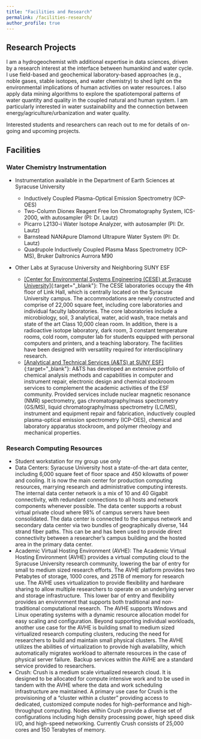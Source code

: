 ```yaml
---
title: "Facilities and Research"
permalink: /facilities-research/
author_profile: true
---
```


## Research Projects

I am a hydrogeochemist with additional expertise in data sciences, driven by a research interest at the interface between humankind and water cycle. I use field-based and geochemical laboratory-based approaches (e.g., noble gases, stable isotopes, and water chemistry) to shed light on the environmental implications of human activities on water resources. I also apply data mining algorithms to explore the spatiotemporal patterns of water quantity and quality in the coupled natural and human system. I am particularly interested in water sustainability and the connection between energy/agriculture/urbanization and water quality.

Interested students and researchers can reach out to me for details of on-going and upcoming projects.

## Facilities

### Water Chemistry Instrumentation

* Instrumentation available in the Department of Earth Sciences at Syracuse University
  * Inductively Coupled Plasma-Optical Emission Spectrometry (ICP-OES)
  * Two-Column Dionex Reagent Free Ion Chromatography System, ICS-2000, with autosampler (PI: Dr. Lautz)
  * Picarro L2130-i Water Isotope Analyzer, with autosampler (PI: Dr. Lautz)
  * Barnstead NANApure DIamond Ultrapure Water System (PI: Dr. Lautz)
  * Quadrupole Inductively Coupled Plasma Mass Spectrometry (ICP-MS), Bruker Daltronics Aurrora M90

* Other Labs at Syracuse University and Neighboring SUNY ESF
  * [[Center for Environmental Systems Engineering (CESE) at Syracuse University]](https://eng-cs.syr.edu/our-departments/civil-and-environmental-engineering/research/centers-labs/?centerID=1631){:target="_blank"}: The CESE laboratories occupy the 4th floor of Link Hall, which is centrally located on the Syracuse University campus. The accommodations are newly constructed and comprise of 22,000 square feet, including core laboratories and individual faculty laboratories. The core laboratories include a microbiology, soil, 3 analytical, water, acid wash, trace metals and state of the art Class 10,000 clean room. In addition, there is a radioactive isotope laboratory, dark room, 3 constant temperature rooms, cold room, computer lab for students equipped with personal computers and printers, and a teaching laboratory. The facilities have been designed with versatility required for interdisciplinary research.
  * [[Analytical and Technical Services (A&TS) at SUNY ESF]](http://www.esf.edu/ats/){:target="_blank"}: A&TS has developed an extensive portfolio of chemical analysis methods and capabilities in computer and instrument repair, electronic design and chemical stockroom services to complement the academic activities of the ESF community. Provided services include nuclear magnetic resonance (NMR) spectrometry, gas chromatography/mass spectrometry (GS/MS), liquid chromatography/mass spectrometry (LC/MS), instrument and equipment repair and fabrication, inductively coupled plasma-optical emission spectrometry (ICP-OES), chemical and laboratory apparatus stockroom, and polymer rheology and mechanical properties.

### Research Computing Resources

* Student workstation for my group use only
* Data Centers: Syracuse University host a state-of-the-art data center, including 6,000 square feet of floor space and 450 kilowatts of power and cooling. It is now the main center for production computing resources, marrying research and administrative computing interests. The internal data center network is a mix of 10 and 40 Gigabit connectivity, with redundant connections to all hosts and network components whenever possible. The data center supports a robust virtual private cloud where 98% of campus servers have been consolidated. The data center is connected to the campus network and secondary data center via two bundles of geographically diverse, 144 strand fiber paths. This can be and has been used to provide direct connectivity between a researcher’s campus building and the hosted area in the primary data center.
* Academic Virtual Hosting Environment (AVHE): The Academic Virtual Hosting Environment (AVHE) provides a virtual computing cloud to the Syracuse University research community, lowering the bar of entry for small to medium sized research efforts. The AVHE platform provides two Petabytes of storage, 1000 cores, and 25TB of memory for research use.
The AVHE uses virtualization to provide flexibility and hardware sharing to allow multiple researchers to operate on an underlying server and storage infrastructure.  This lower bar of entry and flexibility provides an environment that supports both traditional and non-traditional computational research.  The AVHE supports Windows and Linux operating systems with a dynamic resource allocation model for easy scaling and configuration. Beyond supporting individual workloads, another use case for the AVHE is building small to medium sized virtualized research computing clusters, reducing the need for researchers to build and maintain small physical clusters.
The AVHE utilizes the abilities of virtualization to provide high availability, which automatically migrates workload to alternate resources in the case of physical server failure.  Backup services within the AVHE are a standard service provided to researchers.
* Crush: Crush is a medium scale virtualized research cloud. It is designed to be allocated for compute intensive work and to be used in tandem with the AVHE where the data and work scheduling infrastructure are maintained. A primary use case for Crush is the provisioning of a “cluster within a cluster” providing access to dedicated, customized compute nodes for high-performance and high-throughput computing. Nodes within Crush provide a diverse set of configurations including high density processing power, high speed disk I/O, and high-speed networking. Currently Crush consists of 25,000 cores and 150 Terabytes of memory.
